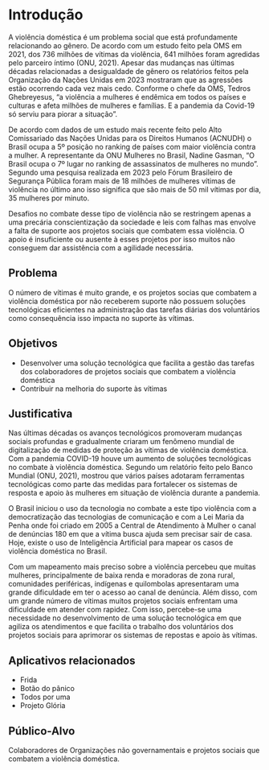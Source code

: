 # Introdução

A violência doméstica é um problema social que está profundamente relacionando ao gênero. De acordo com um estudo feito pela OMS em 2021, dos 736 milhões de vítimas da violência, 641 milhões foram agredidas pelo parceiro íntimo (ONU, 2021). Apesar das mudanças nas últimas décadas relacionadas a desigualdade de gênero os relatórios feitos pela Organização da Nações Unidas em 2023 mostraram que as agressões estão ocorrendo cada vez mais cedo. Conforme o chefe da OMS, Tedros Ghebreyesus, “a violência a mulheres é endêmica em todos os países e culturas e afeta milhões de mulheres e famílias. E a pandemia da Covid-19 só serviu para piorar a situação”.

De acordo com dados de um estudo mais recente feito pelo Alto Comissariado das Nações Unidas para os Direitos Humanos (ACNUDH) o Brasil ocupa a 5º posição no ranking de países com maior violência contra a mulher. A representante da ONU Mulheres no Brasil, Nadine Gasman, “O Brasil ocupa o 7º lugar no ranking de assassinatos de mulheres no mundo”. Segundo uma pesquisa realizada em 2023 pelo Fórum Brasileiro de Segurança Pública foram mais de 18 milhões de mulheres vítimas de violência no último ano isso significa que são mais de 50 mil vítimas por dia, 35 mulheres por minuto.

Desafios no combate desse tipo de violência não se restringem apenas a uma precária conscientização da sociedade e leis com falhas mas envolve a falta de suporte aos projetos sociais que combatem essa violência. O apoio é insuficiente ou ausente à esses projetos por isso muitos não conseguem dar assistência com a agilidade necessária.

## Problema
O número de vítimas é muito grande, e os projetos socias que combatem a violência doméstica por não receberem suporte não possuem soluções tecnológicas eficientes na administração das tarefas diárias dos voluntários como consequência isso impacta no suporte às vítimas.

## Objetivos

- Desenvolver uma solução tecnológica que facilita a gestão das tarefas  dos colaboradores de projetos sociais que combatem a violência doméstica
- Contribuir na melhoria do suporte às vítimas

## Justificativa

Nas últimas décadas os avanços tecnológicos promoveram mudanças sociais profundas e gradualmente criaram um fenômeno mundial de digitalização de medidas de proteção às vítimas de violência doméstica. 
Com a pandemia COVID-19 houve um aumento de soluções tecnológicas no combate à violência doméstica. Segundo um relatório feito pelo Banco Mundial (ONU, 2021), mostrou que vários países adotaram ferramentas tecnológicas como parte das medidas para fortalecer os sistemas de resposta e apoio às mulheres em situação de violência durante a pandemia.

O Brasil iniciou o uso da tecnologia no combate a este tipo violência com a democratização das tecnologias de comunicação e com a Lei Maria da Penha onde foi criado em 2005 a Central de Atendimento à Mulher o canal de denúncias 180 em que a vítima busca ajuda sem precisar sair de casa. Hoje, existe o uso de Inteligência Artificial para mapear os casos de violência doméstica no Brasil. 

Com um mapeamento mais preciso sobre a violência percebeu que muitas mulheres, principalmente de baixa renda e moradoras de zona rural, comunidades periféricas, indígenas e quilombolas apresentaram uma grande dificuldade em ter o acesso ao canal de denúncia. Além disso, com um grande número de vítimas muitos projetos sociais enfrentam uma dificuldade em atender com rapidez. Com isso, percebe-se uma necessidade no desenvolvimento de uma solução tecnológica em que agiliza os atendimentos e que facilita o trabalho dos voluntários dos projetos sociais para aprimorar os sistemas de repostas e apoio às vítimas.

## Aplicativos relacionados
- Frida
- Botão do pânico
- Todos por uma
- Projeto Glória

## Público-Alvo

Colaboradores de Organizações não governamentais e projetos sociais que combatem a violência doméstica.
